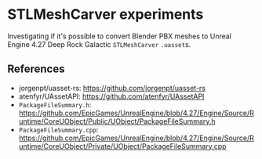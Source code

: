 # STLMeshCarver experiments

Investigating if it's possible to convert Blender PBX meshes to Unreal Engine 4.27 Deep Rock
Galactic `STLMeshCarver` `.uasset`s.

## References

- jorgenpt/uasset-rs: <https://github.com/jorgenpt/uasset-rs>
- atenfyr/UAssetAPI: <https://github.com/atenfyr/UAssetAPI>
- `PackageFileSummary.h`: <https://github.com/EpicGames/UnrealEngine/blob/4.27/Engine/Source/Runtime/CoreUObject/Public/UObject/PackageFileSummary.h>
- `PackageFileSummary.cpp`: <https://github.com/EpicGames/UnrealEngine/blob/4.27/Engine/Source/Runtime/CoreUObject/Private/UObject/PackageFileSummary.cpp>
